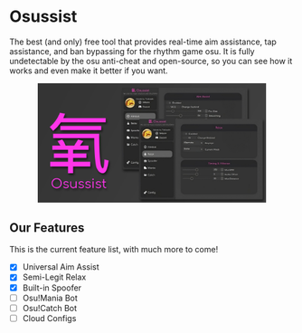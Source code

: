 # Osussist

The best (and only) free tool that provides real-time aim assistance, tap assistance, and ban bypassing for the rhythm game osu. It is fully undetectable by the osu anti-cheat and open-source, so you can see how it works and even make it better if you want.

<p align="center">
  <img src="./media/banner.png" style="width: 80%; height: auto;">
</p>

## Our Features

This is the current feature list, with much more to come!

- [x] Universal Aim Assist
- [x] Semi-Legit Relax
- [x] Built-in Spoofer
- [ ] Osu!Mania Bot
- [ ] Osu!Catch Bot
- [ ] Cloud Configs
